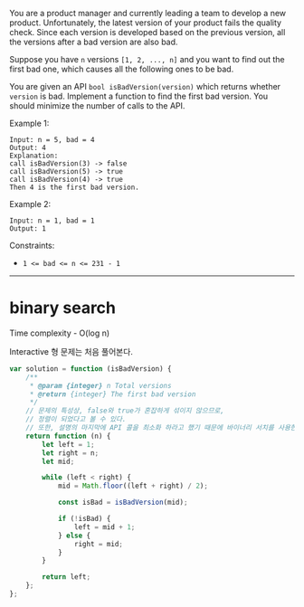 You are a product manager and currently leading a team to develop a new product. Unfortunately, the latest version of your product fails the quality check. Since each version is developed based on the previous version, all the versions after a bad version are also bad.

Suppose you have `n` versions `[1, 2, ..., n]` and you want to find out the first bad one, which causes all the following ones to be bad.

You are given an API `bool isBadVersion(version)` which returns whether `version` is bad. Implement a function to find the first bad version. You should minimize the number of calls to the API.

Example 1:

```
Input: n = 5, bad = 4
Output: 4
Explanation:
call isBadVersion(3) -> false
call isBadVersion(5) -> true
call isBadVersion(4) -> true
Then 4 is the first bad version.
```

Example 2:

```
Input: n = 1, bad = 1
Output: 1
```

Constraints:

-   `1 <= bad <= n <= 231 - 1`

---

# binary search

Time complexity - O(log n)

Interactive 형 문제는 처음 풀어본다.

```js
var solution = function (isBadVersion) {
    /**
     * @param {integer} n Total versions
     * @return {integer} The first bad version
     */
    // 문제의 특성상, false와 true가 혼잡하게 섞이지 않으므로,
    // 정렬이 되었다고 볼 수 있다.
    // 또한, 설명의 마지막에 API 콜을 최소화 하라고 했기 때문에 바이너리 서치를 사용한다.
    return function (n) {
        let left = 1;
        let right = n;
        let mid;

        while (left < right) {
            mid = Math.floor((left + right) / 2);

            const isBad = isBadVersion(mid);

            if (!isBad) {
                left = mid + 1;
            } else {
                right = mid;
            }
        }

        return left;
    };
};
```
